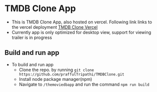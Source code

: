 # TMDB Clone App
- This is TMDB Clone App, also hosted on vercel. Following link links to the vercel deployment [TMDB Clone Vercel](https://tmdb-clone-kappa.vercel.app/)
- Currently app is only optimized for desktop view, support for viewing trailer is in progress

## Build and run app
- To build and run app
  - Clone the repo. by running `git clone https://github.com/praffulTripathi/TMDBClone.git`
  - Install node package manager(npm)
  - Navigate to `/themoviedbapp` and run the command `npm run build`

